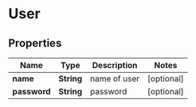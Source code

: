 
# User

## Properties
Name | Type | Description | Notes
------------ | ------------- | ------------- | -------------
**name** | **String** | name of user |  [optional]
**password** | **String** | password |  [optional]



